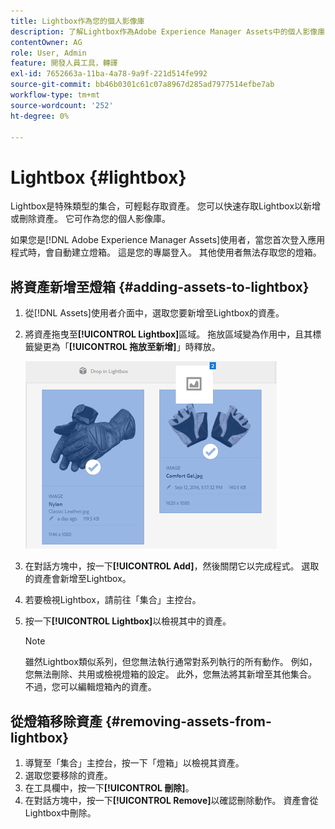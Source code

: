 ```yaml
---
title: Lightbox作為您的個人影像庫
description: 了解Lightbox作為Adobe Experience Manager Assets中的個人影像庫]。
contentOwner: AG
role: User, Admin
feature: 開發人員工具，轉譯
exl-id: 7652663a-11ba-4a78-9a9f-221d514fe992
source-git-commit: bb46b0301c61c07a8967d285ad7977514efbe7ab
workflow-type: tm+mt
source-wordcount: '252'
ht-degree: 0%

---
```


# Lightbox {#lightbox}

Lightbox是特殊類型的集合，可輕鬆存取資產。 您可以快速存取Lightbox以新增或刪除資產。 它可作為您的個人影像庫。

如果您是[!DNL Adobe Experience Manager Assets]使用者，當您首次登入應用程式時，會自動建立燈箱。 這是您的專屬登入。 其他使用者無法存取您的燈箱。

## 將資產新增至燈箱 {#adding-assets-to-lightbox}

1. 從[!DNL Assets]使用者介面中，選取您要新增至Lightbox的資產。
1. 將資產拖曳至&#x200B;**[!UICONTROL Lightbox]**&#x200B;區域。 拖放區域變為作用中，且其標籤變更為「**[!UICONTROL 拖放至新增]**」時釋放。

   ![add_to_lightbox](assets/add_to_lightbox.png)

1. 在對話方塊中，按一下&#x200B;**[!UICONTROL Add]**，然後關閉它以完成程式。 選取的資產會新增至Lightbox。
1. 若要檢視Lightbox，請前往「集合」主控台。
1. 按一下&#x200B;**[!UICONTROL Lightbox]**&#x200B;以檢視其中的資產。

   >[!NOTE]
   >
   >雖然Lightbox類似系列，但您無法執行通常對系列執行的所有動作。 例如，您無法刪除、共用或檢視燈箱的設定。 此外，您無法將其新增至其他集合。 不過，您可以編輯燈箱內的資產。

## 從燈箱移除資產 {#removing-assets-from-lightbox}

1. 導覽至「集合」主控台，按一下「燈箱」以檢視其資產。
1. 選取您要移除的資產。
1. 在工具欄中，按一下&#x200B;**[!UICONTROL 刪除]**。
1. 在對話方塊中，按一下&#x200B;**[!UICONTROL Remove]**&#x200B;以確認刪除動作。 資產會從Lightbox中刪除。
